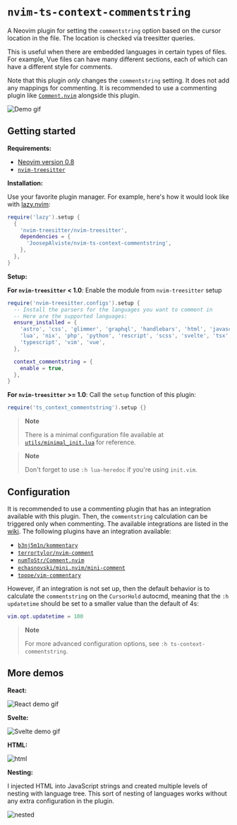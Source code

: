 # `nvim-ts-context-commentstring`

A Neovim plugin for setting the `commentstring` option based on the cursor
location in the file. The location is checked via treesitter queries.

This is useful when there are embedded languages in certain types of files. For
example, Vue files can have many different sections, each of which can have a
different style for comments.

Note that this plugin *only* changes the `commentstring` setting. It does not 
add any mappings for commenting. It is recommended to use a commenting plugin 
like [`Comment.nvim`](https://github.com/numToStr/Comment.nvim) alongside this 
plugin.

![Demo gif](https://user-images.githubusercontent.com/9450943/185669080-a5f05064-c247-47f5-9b63-d34a9871186e.gif)



## Getting started

**Requirements:**

- [Neovim version 0.8](https://github.com/neovim/neovim/releases/tag/v0.8.0)
- [`nvim-treesitter`](https://github.com/nvim-treesitter/nvim-treesitter)

**Installation:**

Use your favorite plugin manager. For example, here's how it would look like
with [lazy.nvim](https://github.com/folke/lazy.nvim):

```lua
require('lazy').setup {
  {
    'nvim-treesitter/nvim-treesitter',
    dependencies = {
      'JoosepAlviste/nvim-ts-context-commentstring',
    },
  },
}
```

**Setup:**

**For `nvim-treesitter` < 1.0**: Enable the module from `nvim-treesitter` setup

```lua
require('nvim-treesitter.configs').setup {
  -- Install the parsers for the languages you want to comment in
  -- Here are the supported languages:
  ensure_installed = {
    'astro', 'css', 'glimmer', 'graphql', 'handlebars', 'html', 'javascript',
    'lua', 'nix', 'php', 'python', 'rescript', 'scss', 'svelte', 'tsx', 'twig',
    'typescript', 'vim', 'vue',
  },

  context_commentstring = {
    enable = true,
  },
}
```

**For `nvim-treesitter` >= 1.0**: Call the `setup` function of this plugin:

```lua
require('ts_context_commentstring').setup {}
```

> **Note**
>
> There is a minimal configuration file available at 
> [`utils/minimal_init.lua`](utils/minimal_init.lua) for reference.

> **Note**
>
> Don't forget to use `:h lua-heredoc` if you're using `init.vim`.


## Configuration

It is recommended to use a commenting plugin that has an integration available 
with this plugin. Then, the `commentstring` calculation can be triggered only 
when commenting. The available integrations are listed in the 
[wiki](https://github.com/JoosepAlviste/nvim-ts-context-commentstring/wiki/Integrations). 
The following plugins have an integration available:

- [`b3nj5m1n/kommentary`](https://github.com/JoosepAlviste/nvim-ts-context-commentstring/wiki/Integrations#kommentary)
- [`terrortylor/nvim-comment`](https://github.com/JoosepAlviste/nvim-ts-context-commentstring/wiki/Integrations#nvim-comment)
- [`numToStr/Comment.nvim`](https://github.com/JoosepAlviste/nvim-ts-context-commentstring/wiki/Integrations#commentnvim)
- [`echasnovski/mini.nvim/mini-comment`](https://github.com/JoosepAlviste/nvim-ts-context-commentstring/wiki/Integrations#minicomment)
- [`tpope/vim-commentary`](https://github.com/JoosepAlviste/nvim-ts-context-commentstring/wiki/Integrations#vim-commentary)

However, if an integration is not set up, then the default behavior is to 
calculate the `commentstring` on the `CursorHold` autocmd, meaning that the 
`:h updatetime` should be set to a smaller value than the default of 4s:

```lua
vim.opt.updatetime = 100
```

> **Note**
>
> For more advanced configuration options, see `:h ts-context-commentstring`.


## More demos

**React:**

![React demo gif](https://user-images.githubusercontent.com/9450943/185669182-d523c328-251e-41b0-a76e-d867c401a040.gif)

**Svelte:**

![Svelte demo gif](https://user-images.githubusercontent.com/9450943/185669229-ad10848e-ba13-45e0-8447-a3a1f03eb85e.gif)

**HTML:**

![html](https://user-images.githubusercontent.com/9450943/185669275-cdfa7fa4-092e-439b-822e-330559a7d4d7.gif)

**Nesting:**

I injected HTML into JavaScript strings and created multiple levels of nesting 
with language tree. This sort of nesting of languages works without any extra 
configuration in the plugin.

![nested](https://user-images.githubusercontent.com/9450943/185669303-e6958706-f5b7-439c-98f7-2393e6325107.gif)
